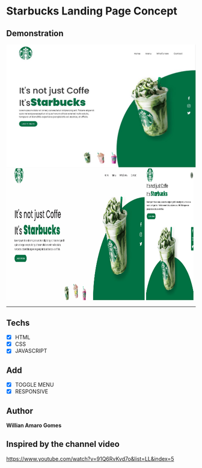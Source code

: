 # Starbucks Landing Page Concept


## Demonstration
<img src="./images/demo.JPG">

<div align="left">
    <img src="./images/jsanimation.gif" alt="js-animation" width="73%" height="350">
    <img src="./images/toggle.gif"alt="menu-toggle" width="25%" height="350">
</div>
<hr/>

## Techs
* [X] HTML
* [X] CSS
* [X] JAVASCRIPT

## Add

* [X] TOGGLE MENU
* [X] RESPONSIVE

## Author

**Willian Amaro Gomes**

## Inspired by the channel video

<a href="https://www.youtube.com/watch?v=91Q6RvKvd7o&list=LL&index=5">https://www.youtube.com/watch?v=91Q6RvKvd7o&list=LL&index=5</a>
